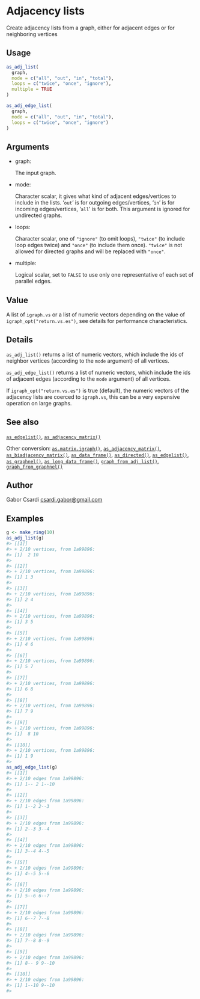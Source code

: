# Adjacency lists

Create adjacency lists from a graph, either for adjacent edges or for
neighboring vertices

## Usage

``` r
as_adj_list(
  graph,
  mode = c("all", "out", "in", "total"),
  loops = c("twice", "once", "ignore"),
  multiple = TRUE
)

as_adj_edge_list(
  graph,
  mode = c("all", "out", "in", "total"),
  loops = c("twice", "once", "ignore")
)
```

## Arguments

- graph:

  The input graph.

- mode:

  Character scalar, it gives what kind of adjacent edges/vertices to
  include in the lists. ‘`out`’ is for outgoing edges/vertices, ‘`in`’
  is for incoming edges/vertices, ‘`all`’ is for both. This argument is
  ignored for undirected graphs.

- loops:

  Character scalar, one of `"ignore"` (to omit loops), `"twice"` (to
  include loop edges twice) and `"once"` (to include them once).
  `"twice"` is not allowed for directed graphs and will be replaced with
  `"once"`.

- multiple:

  Logical scalar, set to `FALSE` to use only one representative of each
  set of parallel edges.

## Value

A list of `igraph.vs` or a list of numeric vectors depending on the
value of `igraph_opt("return.vs.es")`, see details for performance
characteristics.

## Details

`as_adj_list()` returns a list of numeric vectors, which include the ids
of neighbor vertices (according to the `mode` argument) of all vertices.

`as_adj_edge_list()` returns a list of numeric vectors, which include
the ids of adjacent edges (according to the `mode` argument) of all
vertices.

If `igraph_opt("return.vs.es")` is true (default), the numeric vectors
of the adjacency lists are coerced to `igraph.vs`, this can be a very
expensive operation on large graphs.

## See also

[`as_edgelist()`](https://r.igraph.org/reference/as_edgelist.md),
[`as_adjacency_matrix()`](https://r.igraph.org/reference/as_adjacency_matrix.md)

Other conversion:
[`as.matrix.igraph()`](https://r.igraph.org/reference/as.matrix.igraph.md),
[`as_adjacency_matrix()`](https://r.igraph.org/reference/as_adjacency_matrix.md),
[`as_biadjacency_matrix()`](https://r.igraph.org/reference/as_biadjacency_matrix.md),
[`as_data_frame()`](https://r.igraph.org/reference/graph_from_data_frame.md),
[`as_directed()`](https://r.igraph.org/reference/as_directed.md),
[`as_edgelist()`](https://r.igraph.org/reference/as_edgelist.md),
[`as_graphnel()`](https://r.igraph.org/reference/as_graphnel.md),
[`as_long_data_frame()`](https://r.igraph.org/reference/as_long_data_frame.md),
[`graph_from_adj_list()`](https://r.igraph.org/reference/graph_from_adj_list.md),
[`graph_from_graphnel()`](https://r.igraph.org/reference/graph_from_graphnel.md)

## Author

Gabor Csardi <csardi.gabor@gmail.com>

## Examples

``` r
g <- make_ring(10)
as_adj_list(g)
#> [[1]]
#> + 2/10 vertices, from 1a99896:
#> [1]  2 10
#> 
#> [[2]]
#> + 2/10 vertices, from 1a99896:
#> [1] 1 3
#> 
#> [[3]]
#> + 2/10 vertices, from 1a99896:
#> [1] 2 4
#> 
#> [[4]]
#> + 2/10 vertices, from 1a99896:
#> [1] 3 5
#> 
#> [[5]]
#> + 2/10 vertices, from 1a99896:
#> [1] 4 6
#> 
#> [[6]]
#> + 2/10 vertices, from 1a99896:
#> [1] 5 7
#> 
#> [[7]]
#> + 2/10 vertices, from 1a99896:
#> [1] 6 8
#> 
#> [[8]]
#> + 2/10 vertices, from 1a99896:
#> [1] 7 9
#> 
#> [[9]]
#> + 2/10 vertices, from 1a99896:
#> [1]  8 10
#> 
#> [[10]]
#> + 2/10 vertices, from 1a99896:
#> [1] 1 9
#> 
as_adj_edge_list(g)
#> [[1]]
#> + 2/10 edges from 1a99896:
#> [1] 1-- 2 1--10
#> 
#> [[2]]
#> + 2/10 edges from 1a99896:
#> [1] 1--2 2--3
#> 
#> [[3]]
#> + 2/10 edges from 1a99896:
#> [1] 2--3 3--4
#> 
#> [[4]]
#> + 2/10 edges from 1a99896:
#> [1] 3--4 4--5
#> 
#> [[5]]
#> + 2/10 edges from 1a99896:
#> [1] 4--5 5--6
#> 
#> [[6]]
#> + 2/10 edges from 1a99896:
#> [1] 5--6 6--7
#> 
#> [[7]]
#> + 2/10 edges from 1a99896:
#> [1] 6--7 7--8
#> 
#> [[8]]
#> + 2/10 edges from 1a99896:
#> [1] 7--8 8--9
#> 
#> [[9]]
#> + 2/10 edges from 1a99896:
#> [1] 8-- 9 9--10
#> 
#> [[10]]
#> + 2/10 edges from 1a99896:
#> [1] 1--10 9--10
#> 
```

